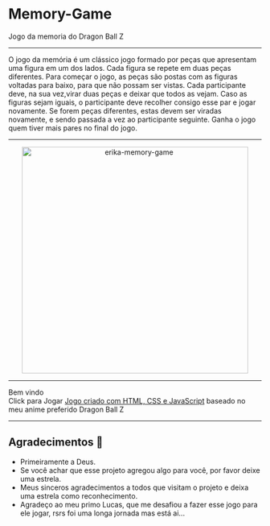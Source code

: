 # Memory-Game
 Jogo da memoria do Dragon Ball Z

***
 O jogo da memória é um clássico jogo formado por peças que apresentam uma figura em um dos lados. Cada figura se repete em duas peças diferentes. Para começar o jogo, as peças são postas com as figuras voltadas para baixo, para que não possam ser vistas. Cada participante deve, na sua vez,virar duas peças e deixar que todos as vejam. Caso as figuras sejam iguais, o participante deve recolher consigo esse par e jogar novamente. Se forem peças diferentes, estas devem ser viradas novamente, e sendo passada a vez ao participante seguinte. Ganha o jogo quem tiver mais pares no final do jogo.
***
<div align="center">
<img align="middle" alt="erika-memory-game" height="450" width="450" src="game.gif"><br>
</div>

***
Bem vindo</br>Click para Jogar
<a href="https://erikafrochati.github.io/memory-game/index.html" target="_blank" rel="noopener noreferrer">Jogo criado com HTML, CSS e JavaScript</a> baseado no meu anime preferido Dragon Ball Z
****
## Agradecimentos :clap:

* Primeiramente a Deus.
* Se você achar que esse projeto agregou algo para você, por favor deixe uma estrela.
* Meus sinceros agradecimentos a todos que visitam o projeto e deixa uma estrela como reconhecimento.
* Agradeço ao meu primo Lucas, que me desafiou a fazer esse jogo para ele jogar, rsrs foi uma longa jornada mas está ai...
